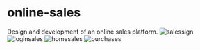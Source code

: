 # online-sales
Design and development of an online sales platform.
![salessign](https://github.com/user-attachments/assets/92f77258-d400-400b-9436-6dd19a6299a4)
![loginsales](https://github.com/user-attachments/assets/2551bbf5-f6f3-4b80-81b7-adbac19ca7cf)
![homesales](https://github.com/user-attachments/assets/fc587a1a-1ad7-430d-a976-3a177a427fd0)
![purchases](https://github.com/user-attachments/assets/c87bf811-4d7a-4caa-88ad-10972fd7c606)
